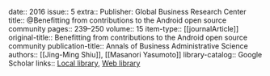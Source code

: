 date:: 2016
issue:: 5
extra:: Publisher: Global Business Research Center
title:: @Benefitting from contributions to the Android open source community
pages:: 239–250
volume:: 15
item-type:: [[journalArticle]]
original-title:: Benefitting from contributions to the Android open source community
publication-title:: Annals of Business Administrative Science
authors:: [[Jing-Ming Shiu]], [[Masanori Yasumoto]]
library-catalog:: Google Scholar
links:: [Local library](zotero://select/library/items/KT7VBLS8), [Web library](https://www.zotero.org/users/6520516/items/KT7VBLS8)
